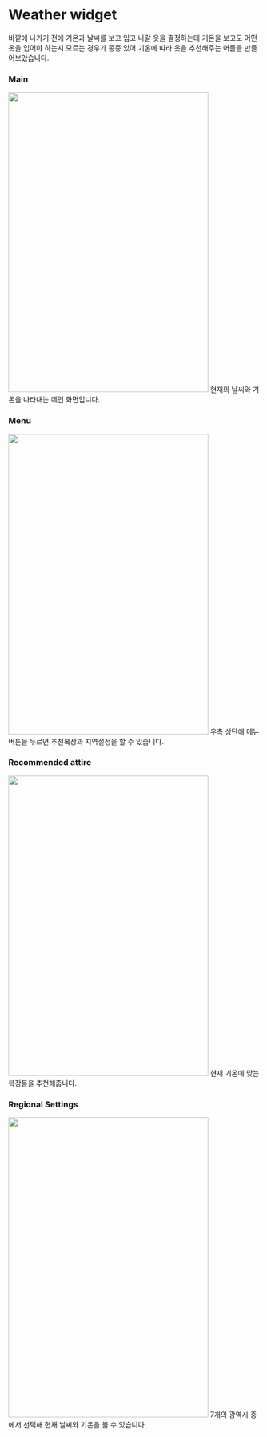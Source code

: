 # Weather widget

바깥에 나가기 전에 기온과 날씨를 보고 입고 나갈 옷을 결정하는데 기온을 보고도 어떤 옷을 입어야 하는지 모르는 경우가 종종 있어 기온에 따라 옷을 추천해주는 어플을 만들어보았습니다.

### Main
<img src="https://user-images.githubusercontent.com/89118596/146787696-f2aa30e2-c197-4724-8486-ea3796daa09c.jpg" width="400" height="600"/>
현재의 날씨와 기온을 나타내는 메인 화면입니다.

### Menu
<img src="https://user-images.githubusercontent.com/89118596/146787700-1f15a3f4-ea94-4f7d-a361-96d2f76a0a0a.jpg" width="400" height="600"/>
우측 상단에 메뉴 버튼을 누르면 추천복장과 지역설정을 할 수 있습니다.

### Recommended attire
<img src="https://user-images.githubusercontent.com/89118596/146787701-f01ac388-1b7d-4632-9127-5e8ab7b0b9c4.jpg" width="400" height="600"/>
현재 기온에 맞는 복장들을 추천해줍니다.

### Regional Settings
<img src="https://user-images.githubusercontent.com/89118596/146787704-967c5bc5-9c69-4746-aeb4-22240fbf320a.jpg" width="400" height="600"/>
7개의 광역시 중에서 선택해 현재 날씨와 기온을 볼 수 있습니다.
